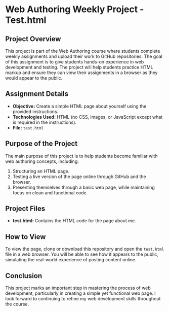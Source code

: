 # Web Authoring Weekly Project - Test.html

## Project Overview
This project is part of the Web Authoring course where students complete weekly assignments and upload their work to GitHub repositories. The goal of this assignment is to give students hands-on experience in web development and testing. The project will help students practice HTML markup and ensure they can view their assignments in a browser as they would appear to the public.

## Assignment Details
- **Objective:** Create a simple HTML page about yourself using the provided instructions.
- **Technologies Used:** HTML (no CSS, images, or JavaScript except what is required in the instructions).
- **File:** `test.html`
  
## Purpose of the Project
The main purpose of this project is to help students become familiar with web authoring concepts, including:
1. Structuring an HTML page.
2. Testing a live version of the page online through GitHub and the browser.
3. Presenting themselves through a basic web page, while maintaining focus on clean and functional code.

## Project Files
- **test.html:** Contains the HTML code for the page about me.

## How to View
To view the page, clone or download this repository and open the `test.html` file in a web browser. You will be able to see how it appears to the public, simulating the real-world experience of posting content online.

## Conclusion
This project marks an important step in mastering the process of web development, particularly in creating a simple yet functional web page. I look forward to continuing to refine my web development skills throughout the course.